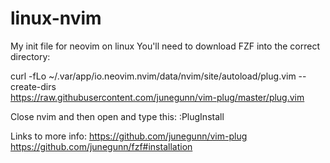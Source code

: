 # linux-nvim
My init file for neovim on linux
You'll need to download FZF into the correct directory:

curl -fLo ~/.var/app/io.neovim.nvim/data/nvim/site/autoload/plug.vim --create-dirs \
    https://raw.githubusercontent.com/junegunn/vim-plug/master/plug.vim

Close nvim and then open and type this:
:PlugInstall

Links to more info:
https://github.com/junegunn/vim-plug
https://github.com/junegunn/fzf#installation
